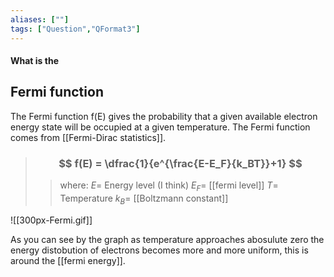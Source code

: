 ```yaml
---
aliases: [""]
tags: ["Question","QFormat3"]
---
```


#### What is the
## Fermi function
The Fermi function f(E) gives the probability that a given available electron energy state will be occupied at a given temperature. The Fermi function comes from [[Fermi-Dirac statistics]].

> ### $$ f(E) = \dfrac{1}{e^{\frac{E-E_F}{k_BT}}+1} $$ 
>> where:
>> $E=$ Energy level (I think)
>> $E_F=$ [[fermi level]]
>> $T=$ Temperature
>> $k_B=$ [[Boltzmann constant]]

![[300px-Fermi.gif]]

As you can see by the graph as temperature approaches abosulute zero the energy distobution of electrons becomes more and more uniform, this is around the [[fermi energy]].